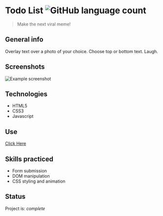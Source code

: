 
# Todo List ![GitHub language count](https://img.shields.io/github/languages/count/nathanielazevedo/meme_generator)
> Make the next viral meme!


## General info
Overlay text over a photo of your choice. Choose top or bottom text. Laugh.

## Screenshots
![Example screenshot](./img/screenshot.png)

## Technologies
* HTML5
* CSS3
* Javascript


## Use
[Click Here](https://nathanielazevedo.github.io/meme_generator)


## Skills practiced
* Form submission
* DOM manipulation
* CSS styling and animation


## Status
Project is: _complete_

